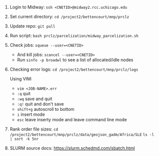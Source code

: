 

1. Login to Midway: `ssh <CNETID>@midway2.rcc.uchicago.edu` 

2. Set current directory: `cd /project2/bettencourt/mnp/prclz`

2. Update repo: `git pull`

3. Run script: `bash prclz/parcelization/midway_parcelization.sh`

4. Check jobs: `squeue --user=<CNETID>` 
   * And kill jobs: `scancel --user=<CNETID>`
   * Run `sinfo -p broadwl` to see a list of allocated/idle nodes

5. Checking error logs:
   `cd /project2/bettencourt/mnp/prclz/logs`

   Using VIM:
      * `vim <JOB-NAME>.err`
      * `:q` quit
      * `:wq` save and quit
      * `:q!` quit and don't save
      * `shift+g` autoscroll to bottom
      * `i` insert mode
      * `esc` leave inserty mode and leave command line mode

6. Rank order file sizes:
  `cd /project2/bettencourt/mnp/prclz/data/geojson_gadm/Africa/SLE`
  `ls -l | sort -k 5nr`

7. SLURM source docs: https://slurm.schedmd.com/sbatch.html 


